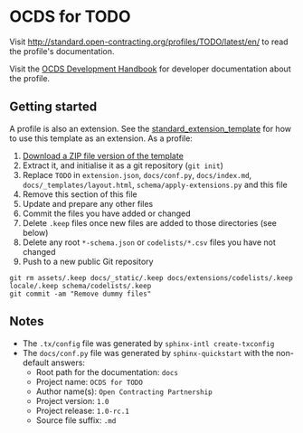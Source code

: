 # OCDS for TODO

Visit <http://standard.open-contracting.org/profiles/TODO/latest/en/> to read the profile's documentation.

Visit the [OCDS Development Handbook](http://ocds-standard-development-handbook.readthedocs.io/en/latest/profiles/) for developer documentation about the profile.

## Getting started

A profile is also an extension. See the [standard_extension_template](https://github.com/open-contracting/standard_extension_template) for how to use this template as an extension. As a profile:

1. [Download a ZIP file version of the template](https://github.com/open-contracting/standard_profile_template/archive/master.zip)
1. Extract it, and initialise it as a git repository (`git init`)
1. Replace `TODO` in `extension.json`, `docs/conf.py`, `docs/index.md`, `docs/_templates/layout.html`, `schema/apply-extensions.py` and this file
1. Remove this section of this file
1. Update and prepare any other files
1. Commit the files you have added or changed
1. Delete `.keep` files once new files are added to those directories (see below)
1. Delete any root `*-schema.json` or `codelists/*.csv` files you have not changed
1. Push to a new public Git repository

```shell
git rm assets/.keep docs/_static/.keep docs/extensions/codelists/.keep locale/.keep schema/codelists/.keep
git commit -am "Remove dummy files"
```

## Notes

* The `.tx/config` file was generated by `sphinx-intl create-txconfig`
* The `docs/conf.py` file was generated by `sphinx-quickstart` with the non-default answers:
  * Root path for the documentation: `docs`
  * Project name: `OCDS for TODO`
  * Author name(s): `Open Contracting Partnership`
  * Project version: `1.0`
  * Project release: `1.0-rc.1`
  * Source file suffix: `.md`
